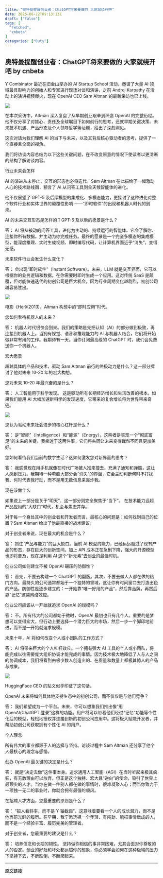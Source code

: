 ```yaml
---
title: "奥特曼提醒创业者：ChatGPT将来要做的 大家就绕开吧"
date: 2025-06-22T09:13:13Z
draft: ["false"]
tags: [
  "fetched",
  "cnbeta"
]
categories: ["Duty"]
---
```

奥特曼提醒创业者：ChatGPT将来要做的 大家就绕开吧 by cnbeta
------
<div style="margin-top:10px" class="content" id="artibody"><p><span style="text-wrap-mode: wrap;">Y Combinator 最近在旧金山举办的 AI Startup School 活动，邀请了大量 AI 领域最具影响力的创始人和专家进行现场对谈和演讲，之前 Andrej Karpathy 在活动上的演讲视频爆火，现在 OpenAI CEO Sam Altman 的最新采访也已上线。</span></p><div class="article-global"></div><p><img src="https://static.cnbetacdn.com/article/2025/0622/5457ed00b1da5e4.webp"></p><p>在本次采访中，Altman 深入复盘了从早期创业艰辛到缔造 OpenAI 的完整历程。他不仅分享了对雄心、责任及全球瞩目下如何前行的思考，还就早期关键决策、未来技术机遇、产品形态及个人领导哲学等话题，给出了深刻洞见。</p><p>这次对话为我们理解 AI 的当下与未来，以及其背后核心驱动者的思考，提供了一个直接且全面的视角。</p><p>我们将访谈内容总结为以下这些关键问题，在不改变原意的情况下使读者以更清晰的结构了解访谈内容。</p><p>行业未来会怎样</p><p>AI 的演进从未停止，交互的形态也必将迭代。Sam Altman 在此描绘了一幅激动人心的技术路线图，预言了 AI 从问答工具到全天候智能体的进化。</p><p>他不仅展望了 GPT-5 及后续模型的集成化、多模态能力，更探讨了这种进化对整个软件行业和实体世界的颠覆性影响 ——“即时软件”的出现和机器人时代的到来。</p><p>AI 的未来交互形态是怎样的？GPT-5 及以后的愿景是什么？</p><p>答： AI 将从被动的问答工具，进化为主动的、持续运行的智能体。它会了解你、连接你所有数据，并主动为你完成任务。最终的愿景是一个完全多模态的集成模型，能深度推理、实时生成视频、即时编写代码，让计算机界面近乎“消失”，变得无感。</p><p>未来软件行业会发生什么变化？</p><p>答： 会出现“即时软件”（Instant Software）。未来，LLM 就是交互界面，它可以根据你的业务逻辑和数据，在你需要时即时生成一个应用。这对传统 SaaS 是颠覆，但对能快速迭代的初创公司是巨大机会，因为行业周期变化越剧烈，初创公司越容易胜出。</p><p><img src="https://static.cnbetacdn.com/article/2025/0622/fb5fa520021f544.webp"><br></p><p>电影《Her》(2013)。Altman 构想中的“即时应用”时代。</p><p>您如何看待机器人的未来？</p><p>答： 机器人时代很快会到来。我们的策略是先把认知（AI）的部分做到极致，再连接到机器人上。当拥有视觉、语音和推理能力的 AI 与机器人结合，它们将开始做非常有用的工作。我期待有一天，当你订阅最高级的 ChatGPT 时，我们会免费送你一个机器人。</p><p>宏大愿景</p><p>超越具体的产品和技术，驱动 Sam Altman 前行的终极动力是什么？这一部分探讨了他对未来 10-20 年的宏大构想。</p><p>您对未来 10-20 年最兴奋的是什么？</p><p>答： 人工智能用于科学发现。 这是驱动所有长期经济增长和生活改善的根本。如果我们能用 AI 大幅加速新科学的发现速度，它带来的复合增长将为世界带来奇迹。</p><p><img src="https://static.cnbetacdn.com/article/2025/0622/7975d34d1336890.webp"><br></p><p>您认为驱动未来社会进步的核心杠杆是什么？</p><p>答： 是“智能”（Intelligence）和“能源”（Energy）。这两者是实现一个“彻底富足”的未来的关键。我痴迷于这两件事，它们将共同让未来变得截然不同且更加美好。</p><p>您如何看待我们当前的数字生活？这如何激发您对新界面的思考？</p><p>答： 我感觉现在用手机就像在时代广场被人推来撞去，充满了通知和弹窗，这让人感到压力。我期待一种电脑大部分会“消失”的界面，它会主动判断何时不打扰我、何时代表我行动，而不是用无数信息来轰炸我。</p><p>现在该做什么</p><p>如果说上一部分是关于“明天”，这一部分则完全聚焦于“当下”。 在技术能力远超产品应用的“大缺口”时代，机会与焦虑并存。</p><p>对于每一个身处其中的创业者和开发者而言，最核心的问题是：如何找到自己的位置？Sam Altman 给出了他最直接的战术建议。</p><p>对于创业者来说，现在最大的机会是什么？</p><p>答： 抓住“产品与能力”的巨大缺口。当前 AI 模型的能力，已经远远超过了现有产品的形态，存在巨大的创新空间。加上 API 成本正在急剧下降，强大的开源模型也即将普及，现在是利用 AI 这个“新元素”去创业的最佳时机。</p><p>创业公司如何建立不被 OpenAI 碾压的防御性？</p><p>答： 首先，不要去构建一个 ChatGPT 的翻版。其次，不要去做人人都在做的热门方向。最持久的公司通常都始于一个独特的领域，这让你有时间窗口去打造出色的产品。防御性是逐步建立的：一开始靠“唯一好用的产品”，然后靠品牌，再然后靠“记忆”这类网络效应。</p><p>创业公司应该从一开始就追求 OpenAI 的规模吗？</p><p>答： 不。所有伟大的公司都始于微时，OpenAI 最初也只有几个人。重要的是梦想可以变得宏大，但行动上要选择一个潜力巨大的市场，然后一步一个脚印地前进，而不是一开始就追求规模。</p><p>未来十年，AI 将如何改变个人或小团队的工作方式？</p><p>答： AI 将带来巨大的个人杠杆效应。一个拥有强大 AI 工具的个人或小团队，将能完成以往需要庞大组织协调才能完成的事情。因为技术极大地降低了人与人之间的协调成本，我们将看到由极少数人创造出的、在质量和数量上都极其惊人的产品与成果。</p><p><img src="https://static.cnbetacdn.com/article/2025/0622/1fcf3b29b734940.webp"><br></p><p>HuggingFace CEO 的贴文似乎印证了这句话。</p><p>OpenAI 未来将如何具体地支持生态中的初创公司，而不仅仅是与他们竞争？</p><p>答： 我们希望成为一个平台。未来，你可以想象我们推出像“用 OpenAI/ChatGPT 登录”这样的功能。用户将可以带着他们经过“记忆”功能等个性化后的模型，轻松地授权并连接到新的初创公司应用中。这将极大赋能开发者，并帮助初创公司获取拥有个性化 AI 的用户。</p><p>个人理念</p><p>所有伟大的事业都源于人的选择与坚持。访谈过程中 Sam Altman 还分享了他个人最核心的理念与感悟。</p><p>创办 OpenAI 最关键的决定是什么？</p><p>答： 就是“决定去做”这件事本身。追求通用人工智能（AGI）在当时听起来极其疯狂，有无数理由可以放弃。但正是这个独特、宏大且“逆向”的使命，吸引了世界上最顶尖的人才。当你在做一件别人都在做的事情时，很难凝聚人心；而当你致力于一项独一无二的事业时，你就会拥有最强的顺风。</p><p>在招聘人才方面，您最重要的原则是什么？</p><p>答： “招人看斜率，而不是 Y 轴截距”。这意味着要看一个人的成长潜力，而不是他当前光鲜的履历。在早期，我宁愿选择一个年轻、有闯劲、能把事情做成的人，而不是一个经验丰富、履历完美的管理者。</p><p>对于创业者，您最重要的建议是什么？</p><p>答： 培养信念和长期的韧性。 坚持做你相信的事非常困难，尤其会面对你尊敬的人的否定。创业的好处和坏处都远超你的想象，你必须学会如何在这种极端的压力下坚持下去，不断跌倒，不断爬起来。</p></div>  
<hr>
<a href="https://m.cnbeta.com.tw/wap/view/1508292.htm",target="_blank" rel="noopener noreferrer">原文链接</a>
